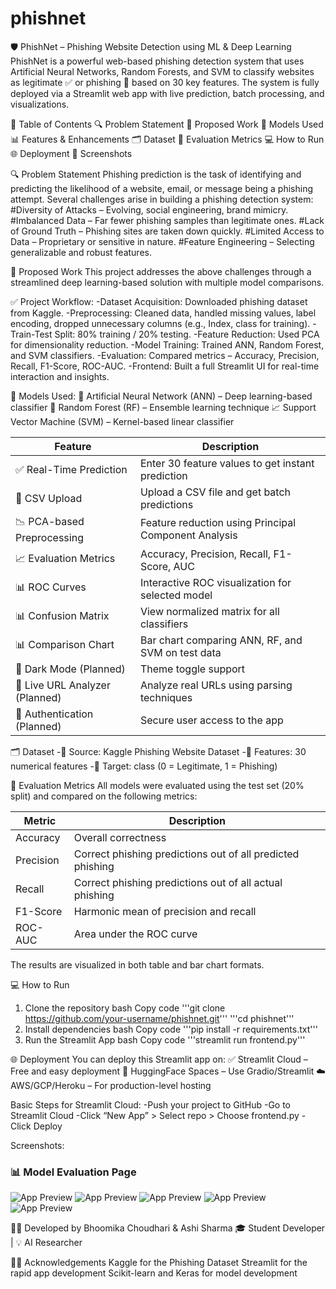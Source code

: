 # phishnet
🛡️ PhishNet – Phishing Website Detection using ML & Deep Learning
PhishNet is a powerful web-based phishing detection system that uses Artificial Neural Networks, Random Forests, and SVM to classify websites as legitimate ✅ or phishing 🚨 based on 30 key features. The system is fully deployed via a Streamlit web app with live prediction, batch processing, and visualizations.

📌 Table of Contents
🔍 Problem Statement
🚀 Proposed Work
🧠 Models Used
📊 Features & Enhancements
🗂️ Dataset
🔬 Evaluation Metrics
💻 How to Run
🌐 Deployment
📸 Screenshots

🔍 Problem Statement
Phishing prediction is the task of identifying and predicting the likelihood of a website, email, or message being a phishing attempt. Several challenges arise in building a phishing detection system:
#Diversity of Attacks – Evolving, social engineering, brand mimicry.
#Imbalanced Data – Far fewer phishing samples than legitimate ones.
#Lack of Ground Truth – Phishing sites are taken down quickly.
#Limited Access to Data – Proprietary or sensitive in nature.
#Feature Engineering – Selecting generalizable and robust features.

🚀 Proposed Work
This project addresses the above challenges through a streamlined deep learning-based solution with multiple model comparisons.

✅ Project Workflow:
-Dataset Acquisition: Downloaded phishing dataset from Kaggle.
-Preprocessing: Cleaned data, handled missing values, label encoding, dropped unnecessary  columns (e.g., Index, class for training).
-Train-Test Split: 80% training / 20% testing.
-Feature Reduction: Used PCA for dimensionality reduction.
-Model Training: Trained ANN, Random Forest, and SVM classifiers.
-Evaluation: Compared metrics – Accuracy, Precision, Recall, F1-Score, ROC-AUC.
-Frontend: Built a full Streamlit UI for real-time interaction and insights.

🧠 Models Used:
🤖 Artificial Neural Network (ANN) – Deep learning-based classifier
🌲 Random Forest (RF) – Ensemble learning technique
📈 Support Vector Machine (SVM) – Kernel-based linear classifier

| Feature                     | Description                                        |
|----------------------------|----------------------------------------------------|
| ✅ Real-Time Prediction     | Enter 30 feature values to get instant prediction |
| 📂 CSV Upload              | Upload a CSV file and get batch predictions       |
| 📉 PCA-based Preprocessing | Feature reduction using Principal Component Analysis |
| 📈 Evaluation Metrics      | Accuracy, Precision, Recall, F1-Score, AUC        |
| 📊 ROC Curves              | Interactive ROC visualization for selected model  |
| 📊 Confusion Matrix        | View normalized matrix for all classifiers        |
| 📊 Comparison Chart        | Bar chart comparing ANN, RF, and SVM on test data |
| 🌙 Dark Mode (Planned)     | Theme toggle support                              |
| 🔎 Live URL Analyzer (Planned) | Analyze real URLs using parsing techniques   |
| 🔐 Authentication (Planned) | Secure user access to the app                   |


🗂️ Dataset
-📁 Source: Kaggle Phishing Website Dataset
-🔢 Features: 30 numerical features
-🎯 Target: class (0 = Legitimate, 1 = Phishing)

🔬 Evaluation Metrics
All models were evaluated using the test set (20% split) and compared on the following metrics:

| Metric     | Description                                                  |
|------------|--------------------------------------------------------------|
| Accuracy   | Overall correctness                                          |
| Precision  | Correct phishing predictions out of all predicted phishing  |
| Recall     | Correct phishing predictions out of all actual phishing     |
| F1-Score   | Harmonic mean of precision and recall                        |
| ROC-AUC    | Area under the ROC curve                                     |


The results are visualized in both table and bar chart formats.

💻 How to Run
1. Clone the repository
bash
Copy code
'''git clone https://github.com/your-username/phishnet.git'''
'''cd phishnet'''
2. Install dependencies
bash
Copy code
'''pip install -r requirements.txt'''
3. Run the Streamlit App
bash
Copy code
'''streamlit run frontend.py'''

🌐 Deployment
You can deploy this Streamlit app on:
✅ Streamlit Cloud – Free and easy deployment
🔁 HuggingFace Spaces – Use Gradio/Streamlit
☁️ AWS/GCP/Heroku – For production-level hosting

Basic Steps for Streamlit Cloud:
-Push your project to GitHub
-Go to Streamlit Cloud
-Click “New App” > Select repo > Choose frontend.py
-Click Deploy

Screenshots:
### 📊 Model Evaluation Page
![App Preview](https://github.com/Ashiii10/phishnet/blob/main/Screenshot%202025-07-10%20013123.png)
![App Preview](https://github.com/Ashiii10/phishnet/blob/main/Screenshot%202025-07-10%20013227.png)
![App Preview](https://github.com/Ashiii10/phishnet/blob/main/Screenshot%202025-07-10%20013251.png)
![App Preview](https://github.com/Ashiii10/phishnet/blob/main/Screenshot%202025-07-10%20013310.png)
![App Preview](https://github.com/Ashiii10/phishnet/blob/main/Screenshot%202025-07-10%20013331.png)

👩‍💻 Developed by
Bhoomika Choudhari & Ashi Sharma
🎓 Student Developer | 💡 AI Researcher

















🙋‍♂️ Acknowledgements
Kaggle for the Phishing Dataset
Streamlit for the rapid app development
Scikit-learn and Keras for model development

